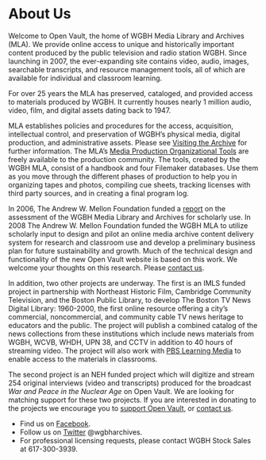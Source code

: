 # About Us

Welcome to Open Vault, the home of WGBH Media Library and Archives
(MLA). We provide online access to unique and historically important content
produced by the public television and radio station WGBH. Since launching in
2007, the ever-expanding site contains video, audio, images, searchable
transcripts, and resource management tools, all of which are available for
individual and classroom learning.

For over 25 years the MLA has preserved, cataloged, and provided access
to materials produced by WGBH. It currently houses nearly 1 million audio,
video, film, and digital assets dating back to 1947.

MLA establishes policies and procedures for the access, acquisition,
intellectual control, and preservation of WGBH’s physical media, digital
production, and administrative assets. Please see 
[Visiting the Archive](/visiting-the-archives) for further information.
The MLA’s [Media Production Organizational Tools](/media-production-organizational-tools) are
freely available to the production community. The tools, created by the WGBH
MLA, consist of a handbook and four Filemaker databases. Use them as you move
through the different phases of production to help you in organizing tapes and
photos, compiling cue sheets, tracking licenses with third party sources, and
in creating a final program log.

In 2006, The Andrew W. Mellon Foundation funded a [report](/pdf/WGBHMLAAssessment.pdf)
on the assessment of the WGBH Media Library and Archives for scholarly use. 
In 2008 The Andrew W. Mellon
Foundation funded the WGBH MLA to utilize scholarly input to design and pilot
an online media archive content delivery system for research and classroom use
and develop a preliminary business plan for future sustainability and growth.
Much of the technical design and functionality of the new Open Vault website is
based on this work. We welcome your thoughts on this research. Please [contact us](/contact-us).

In addition, two other projects are underway. The first is an IMLS
funded project in partnership with Northeast Historic Film, Cambridge Community
Television, and the Boston Public Library, to develop The Boston TV News
Digital Library: 1960-2000, the first online resource offering a city’s
commercial, noncommercial, and community cable TV news heritage to educators
and the public. The project will publish a combined catalog of the news
collections from these institutions which include news materials from WGBH,
WCVB, WHDH, UPN 38, and CCTV in addition to 40 hours of streaming video. The
project will also work with [PBS Learning Media](http://www.pbslearningmedia.org/)
to enable access to the materials in classrooms.

The second project is an NEH funded project which will digitize and
stream 254 original interviews (video and transcripts) produced for the
broadcast *War and Peace in the Nuclear Age* on Open Vault. We are
looking for matching support for these two projects. If you are interested in
donating to the projects we encourage you to [support Open
Vault](https://secure2.convio.net/wgbh/site/Donation2?idb=60465064&amp;df_id=1160&amp;1160.donation=form1&amp;JServSessionIdr004=rlnx4xvbp2.app13b),
or [contact us](/contact-us).

- Find us on [Facebook](https://www.facebook.com/wgbharchives).
- Follow us on [Twitter](https://twitter.com/wgbharchives) @wgbharchives.
- For professional licensing requests, please contact WGBH Stock Sales at 617-300-3939.